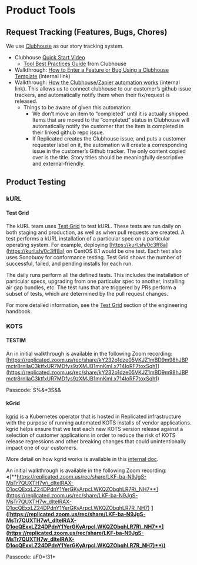 # Product Tools

## Request Tracking \(Features, Bugs, Chores\)

We use [Clubhouse](https://app.clubhouse.io/replicated) as our story tracking system.

* Clubhouse [Quick Start Video](https://help.clubhouse.io/hc/en-us/articles/360049156072-Quickstart-Guide-New-Users-Members-)
  * [Tool Best Practices Guide](https://drive.google.com/file/d/1OICe-1Ed5y0wE0HNpKpStPjCAipOAvTo/view) from Clubhouse
* Walkthrough: [How to Enter a Feature or Bug Using a Clubhouse Template](https://docs.google.com/document/d/12oft90vPWFxfuRnspBMoacu2I-yjpAqDj8WuncF3aj0/edit?usp=sharing) \(internal link\)
* Walkthrough: [How the Clubhouse/Zapier automation works](https://drive.google.com/file/d/1dthwm5bQ1-U0iZOEPP6RXqnI_5zTrWgA/view?usp=sharing) \(internal link\). This allows us to connect clubhouse to our customer’s github issue trackers, and automatically notify them when their fix/request is released.
  * Things to be aware of given this automation:
    * We don’t move an item to “completed” until it is actually shipped. Items that are moved to the “completed” status in Clubhouse will automatically notify the customer that the item is completed in their linked github repo issue.
    * If Replicated creates the Clubhouse issue, and puts a customer requester label on it, the automation will create a corresponding issue in the customer’s Github tracker. The only content copied over is the title. Story titles should be meaningfully descriptive and external-friendly.

## Product Testing

### kURL

#### Test Grid

The kURL team uses [Test Grid](https://testgrid.kurl.sh) to test kURL. These tests are run daily on both staging and production, as well as when pull requests are created. A test performs a kURL installation of a particular spec on a particular operating system. For example, deploying [https://kurl.sh/0c3ff8a](https://kurl.sh/0c3ff8a) on CentOS 8.1 would be one test. Each test also uses Sonobuoy for conformance testing. Test Grid shows the number of successful, failed, and pending installs for each run.

The daily runs perform all the defined tests. This includes the installation of particular specs, upgrading from one particular spec to another, installing air gap bundles, etc. The test runs that are triggered by PRs perform a subset of tests, which are determined by the pull request changes.

For more detailed information, see the [Test Grid](https://wiki.replicated.io/doc/testing-help-Q6oPSqxvPh#h-testgrid-kurl) section of the engineering handbook.

### KOTS

#### TESTIM

An in initial walkthrough is available in the following Zoom recording: [https://replicated.zoom.us/rec/share/kY232o1dze05VKJZ1mBD9m98hJBPmctr8rnllaC3ktfxUR7MDfys9zXMJB1mnKmI.x714loRF7toxSqh1](https://replicated.zoom.us/rec/share/kY232o1dze05VKJZ1mBD9m98hJBPmctr8rnllaC3ktfxUR7MDfys9zXMJB1mnKmI.x714loRF7toxSqh1)

Passcode: S%&\*3S&&

#### kGrid

[kgrid](https://github.com/replicatedhq/kgrid) is a Kubernetes operator that is hosted in Replicated infrastructure with the purpose of running automated KOTS installs of vendor applications. kgrid helps ensure that we test each new KOTS version release against a selection of customer applications in order to reduce the risk of KOTS release regressions and other breaking changes that could unintentionally impact one of our customers.

More detail on how kgrid works is available in this [internal doc](https://docs.google.com/document/d/1L0-0yuYQevVCHi-xUB3QLCuoybvi30rVmC6w1bHNcl4/edit#heading=h.9dxn3dccs7b).

An initial walkthrough is available in the following Zoom recording: **&lt;**[**https://replicated.zoom.us/rec/share/LKF-ba-N9JgS-MsTr7QUXTH7w\_dltelRAX-D1ocQExxLZ24DPdnY1YerGKyArpcl.WKQZObqhLR7R\_NH7**](https://replicated.zoom.us/rec/share/LKF-ba-N9JgS-MsTr7QUXTH7w_dltelRAX-D1ocQExxLZ24DPdnY1YerGKyArpcl.WKQZObqhLR7R_NH7) **\]\(**[**https://replicated.zoom.us/rec/share/LKF-ba-N9JgS-MsTr7QUXTH7w\_dltelRAX-D1ocQExxLZ24DPdnY1YerGKyArpcl.WKQZObqhLR7R\_NH7**](https://replicated.zoom.us/rec/share/LKF-ba-N9JgS-MsTr7QUXTH7w_dltelRAX-D1ocQExxLZ24DPdnY1YerGKyArpcl.WKQZObqhLR7R_NH7)**\)**

Passcode: aF0=!31\*

